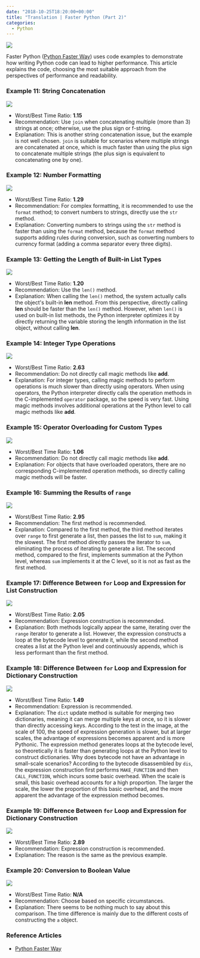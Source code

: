 ```yaml
---
date: "2018-10-25T18:20:00+00:00"
title: "Translation | Faster Python (Part 2)"
categories:
  - Python
---
```


![](/images/20181025_11.png)

Faster Python ([Python Faster Way](http://pythonfasterway.org)) uses code examples to demonstrate how writing Python code can lead to higher performance. This article explains the code, choosing the most suitable approach from the perspectives of performance and readability.

<!-- more -->

### Example 11: String Concatenation

![](/images/20181025_01.png)

- Worst/Best Time Ratio: **1.15**
- Recommendation: Use `join` when concatenating multiple (more than 3) strings at once; otherwise, use the plus sign or f-string.
- Explanation: This is another string concatenation issue, but the example is not well chosen. `join` is suitable for scenarios where multiple strings are concatenated at once, which is much faster than using the plus sign to concatenate multiple strings (the plus sign is equivalent to concatenating one by one).

### Example 12: Number Formatting

![](/images/20181025_02.png)

- Worst/Best Time Ratio: **1.29**
- Recommendation: For complex formatting, it is recommended to use the `format` method; to convert numbers to strings, directly use the `str` method.
- Explanation: Converting numbers to strings using the `str` method is faster than using the `format` method, because the `format` method supports adding rules during conversion, such as converting numbers to currency format (adding a comma separator every three digits).

### Example 13: Getting the Length of Built-in List Types

![](/images/20181025_03.png)

- Worst/Best Time Ratio: **1.20**
- Recommendation: Use the `len()` method.
- Explanation: When calling the `len()` method, the system actually calls the object's built-in **len** method. From this perspective, directly calling **len** should be faster than the `len()` method. However, when `len()` is used on built-in list methods, the Python interpreter optimizes it by directly returning the variable storing the length information in the list object, without calling **len**.

### Example 14: Integer Type Operations

![](/images/20181025_04.png)

- Worst/Best Time Ratio: **2.63**
- Recommendation: Do not directly call magic methods like **add**.
- Explanation: For integer types, calling magic methods to perform operations is much slower than directly using operators. When using operators, the Python interpreter directly calls the operation methods in the C-implemented `operator` package, so the speed is very fast. Using magic methods involves additional operations at the Python level to call magic methods like **add**.

### Example 15: Operator Overloading for Custom Types

![](/images/20181025_05.png)

- Worst/Best Time Ratio: **1.06**
- Recommendation: Do not directly call magic methods like **add**.
- Explanation: For objects that have overloaded operators, there are no corresponding C-implemented operation methods, so directly calling magic methods will be faster.

### Example 16: Summing the Results of `range`

![](/images/20181025_06.png)

- Worst/Best Time Ratio: **2.95**
- Recommendation: The first method is recommended.
- Explanation: Compared to the first method, the third method iterates over `range` to first generate a list, then passes the list to `sum`, making it the slowest. The first method directly passes the iterator to `sum`, eliminating the process of iterating to generate a list. The second method, compared to the first, implements summation at the Python level, whereas `sum` implements it at the C level, so it is not as fast as the first method.

### Example 17: Difference Between `for` Loop and Expression for List Construction

![](/images/20181025_07.png)

- Worst/Best Time Ratio: **2.05**
- Recommendation: Expression construction is recommended.
- Explanation: Both methods logically appear the same, iterating over the `range` iterator to generate a list. However, the expression constructs a loop at the bytecode level to generate it, while the second method creates a list at the Python level and continuously appends, which is less performant than the first method.

### Example 18: Difference Between `for` Loop and Expression for Dictionary Construction

![](/images/20181025_08.png)

- Worst/Best Time Ratio: **1.49**
- Recommendation: Expression is recommended.
- Explanation: The `dict` update method is suitable for merging two dictionaries, meaning it can merge multiple keys at once, so it is slower than directly accessing keys. According to the test in the image, at the scale of 100, the speed of expression generation is slower, but at larger scales, the advantage of expressions becomes apparent and is more Pythonic. The expression method generates loops at the bytecode level, so theoretically it is faster than generating loops at the Python level to construct dictionaries. Why does bytecode not have an advantage in small-scale scenarios? According to the bytecode disassembled by `dis`, the expression construction first performs `MAKE_FUNCTION` and then `CALL_FUNCTION`, which incurs some basic overhead. When the scale is small, this basic overhead accounts for a high proportion. The larger the scale, the lower the proportion of this basic overhead, and the more apparent the advantage of the expression method becomes.

### Example 19: Difference Between `for` Loop and Expression for Dictionary Construction

![](/images/20181025_09.png)

- Worst/Best Time Ratio: **2.89**
- Recommendation: Expression construction is recommended.
- Explanation: The reason is the same as the previous example.

### Example 20: Conversion to Boolean Value

![](/images/20181025_10.png)

- Worst/Best Time Ratio: **N/A**
- Recommendation: Choose based on specific circumstances.
- Explanation: There seems to be nothing much to say about this comparison. The time difference is mainly due to the different costs of constructing the `a` object.

### Reference Articles

- [Python Faster Way](http://pythonfasterway.org)